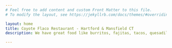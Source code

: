 ```yaml
---
# Feel free to add content and custom Front Matter to this file.
# To modify the layout, see https://jekyllrb.com/docs/themes/#overriding-theme-defaults

layout: home
title: Coyote Flaco Restaurant - Hartford & Mansfield CT
description: We have great food like burritos, fajitas, tacos, quesadillas, tamales and great margaritas. During the summer we have outdoor seating. You can visit us in Hartford, CT and we Deliver in the Hartford area. Or you can visit our Mansfield, CT near the Uconn Storr's campus. 635 New Britain Ave, Hartford, CT, 860-953-1299, - 50 Higgins Hwy, Mansfield, CT 860-423-4414.

---
```

